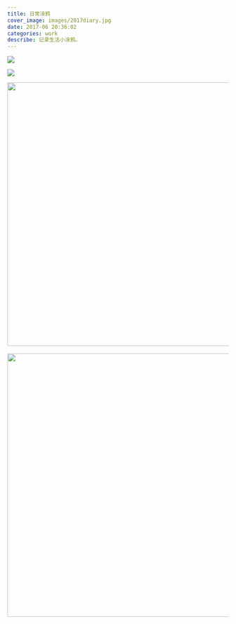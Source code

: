 ```yaml
---
title: 日常涂鸦
cover_image: images/2017diary.jpg
date: 2017-06 20:36:02
categories: work
describe: 记录生活小涂鸦。
---
```



<a  href="https://waterpatch.oss-cn-guangzhou.aliyuncs.com/illustration/2017Diary/170404%E7%9C%8B%E5%8A%A8%E6%80%81%E6%B5%B7%E6%8A%A5.jpg" class="fancybox" data-fancybox="gallery1"><img class="content-a-img" src="https://waterpatch.oss-cn-guangzhou.aliyuncs.com/illustration/2017Diary/170404%E7%9C%8B%E5%8A%A8%E6%80%81%E6%B5%B7%E6%8A%A5.jpg" ></a>

<a  href="https://waterpatch.oss-cn-guangzhou.aliyuncs.com/illustration/2017Diary/170513%E5%9D%90%E9%98%B3%E5%8F%B0%E5%90%83%E9%A5%AD(new).jpg" class="fancybox" data-fancybox="gallery1"><img class="content-a-img" src="https://waterpatch.oss-cn-guangzhou.aliyuncs.com/illustration/2017Diary/170513%E5%9D%90%E9%98%B3%E5%8F%B0%E5%90%83%E9%A5%AD(new).jpg" ></a>


<div class="container-fluid">
  <div class="row mb-4">
    <div class="col-md-6 p-0 pr-1 mb-4">
    <a  href="https://waterpatch.oss-cn-guangzhou.aliyuncs.com/illustration/2017Diary/170327%E7%9C%8B%E7%90%83%E8%B5%9B.jpg" class="fancybox" data-fancybox="gallery1"><img class="content-a-img" src="https://waterpatch.oss-cn-guangzhou.aliyuncs.com/illustration/2017Diary/170327%E7%9C%8B%E7%90%83%E8%B5%9B.jpg" style=" height:600px; object-fit: cover;"></a>
      <!-- Content -->
    </div><br>
    <div class="col-md-6 p-0 pl-1">
    <a  href="https://waterpatch.oss-cn-guangzhou.aliyuncs.com/illustration/2017Diary/170523%E6%BC%8F%E6%B0%B4.jpg" class="fancybox" data-fancybox="gallery1"><img class="content-a-img" src="https://waterpatch.oss-cn-guangzhou.aliyuncs.com/illustration/2017Diary/170523%E6%BC%8F%E6%B0%B4.jpg" style=" height:600px; object-fit: cover;"></a>
          <!-- Content -->
    </div> 
  </div>
</div>


